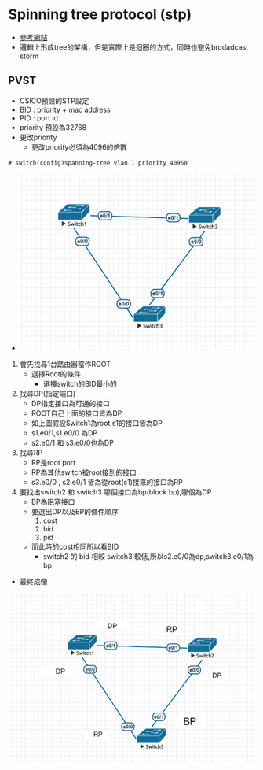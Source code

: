 # Spinning tree protocol (stp)
* [參考網站](https://www.jannet.hk/zh-Hant/post/spanning-tree-protocol-stp/)
* 邏輯上形成tree的架構，但是實際上是迴圈的方式，同時也避免brodadcast storm

## PVST
* CSICO預設的STP設定
* BID : priority + mac address
* PID : port id
* priority 預設為32768
* 更改priority
    * 更改priority必須為4096的倍數
```
# switch(config)spanning-tree vlan 1 priority 40960
```
* ![spanning_tree](./spaning_tree.PNG)
1. 會先找尋1台路由器當作ROOT
    * 選擇Root的條件
        - 選擇switch的BID最小的
2. 找尋DP(指定端口)
    * DP指定接口為可通的接口
    * ROOT自己上面的接口皆為DP
    * 如上圖假設Switch1為root,s1的接口皆為DP
    * s1.e0/1,s1.e0/0 為DP
    * s2.e0/1 和 s3.e0/0也為DP
3. 找尋RP
    * RP是root port
    * RP為其他switch被root接到的接口
    * s3.e0/0 , s2.e0/1 皆為從root(s1)接來的接口為RP
4. 要找出switch2 和 switch3 哪個接口為bp(block bp),哪個為DP
    * BP為阻塞接口
    * 要選出DP以及BP的條件順序
        1. cost
        2. bid
        3. pid
    * 而此時的cost相同所以看BID
        * switch2 的 bid 相較 switch3 較低,所以s2.e0/0為dp,switch3.e0/1為bp

* 最終成像

![](stp_finally.PNG)